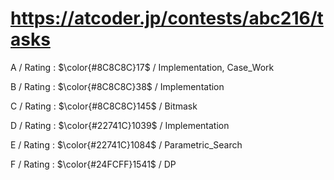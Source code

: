 # https://atcoder.jp/contests/abc216/tasks

A / Rating : $\color{#8C8C8C}17$ / Implementation, Case_Work

B / Rating : $\color{#8C8C8C}38$ / Implementation

C / Rating : $\color{#8C8C8C}145$ / Bitmask

D / Rating : $\color{#22741C}1039$ / Implementation

E / Rating : $\color{#22741C}1084$ / Parametric_Search

F / Rating : $\color{#24FCFF}1541$ / DP
